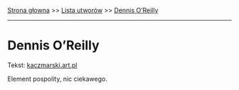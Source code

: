 [Strona głowna](../index.md) >> [Lista utworów](../list.md) >> [Dennis O’Reilly](119.md)

---

# Dennis O’Reilly

Tekst: [kaczmarski.art.pl](https://www.kaczmarski.art.pl/tworczosc/wiersze/dennis-oreilly/)

Element pospolity, nic ciekawego.